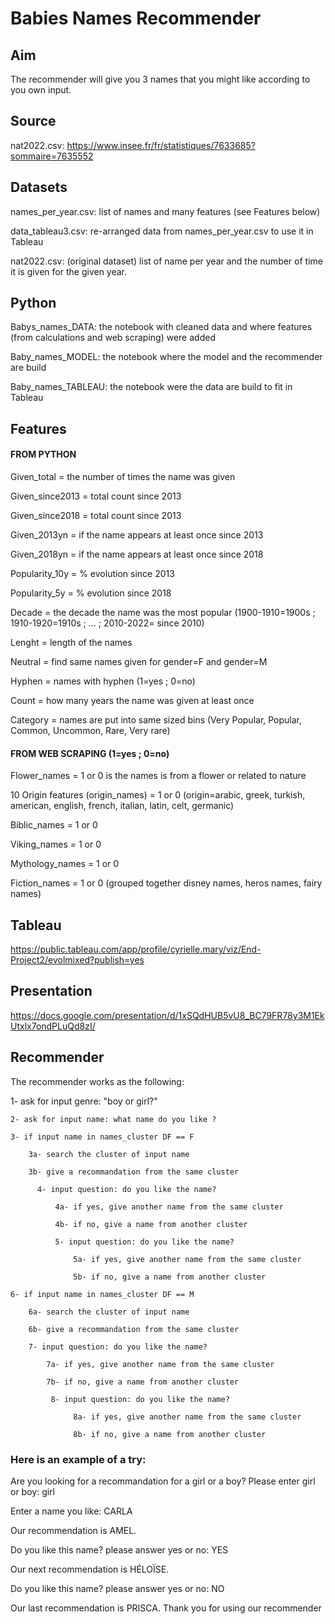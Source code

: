 # Babies Names Recommender

## Aim
The recommender will give you 3 names that you might like according to you own input.

## Source
nat2022.csv: https://www.insee.fr/fr/statistiques/7633685?sommaire=7635552

## Datasets
names_per_year.csv: list of names and many features (see Features below)

data_tableau3.csv: re-arranged data from names_per_year.csv to use it in Tableau

nat2022.csv: (original dataset) list of name per year and the number of time it is given for the given year.

## Python
Babys_names_DATA: the notebook with cleaned data and where features (from calculations and web scraping) were added

Baby_names_MODEL: the notebook where the model and the recommender are build

Baby_names_TABLEAU: the notebook were the data are build to fit in Tableau

## Features
#### FROM PYTHON
Given_total = the number of times the name was given

Given_since2013 = total count since 2013

Given_since2018 = total count since 2013

Given_2013yn = if the name appears at least once since 2013

Given_2018yn = if the name appears at least once since 2018

Popularity_10y = % evolution since 2013

Popularity_5y = % evolution since 2018

Decade = the decade the name was the most popular (1900-1910=1900s ; 1910-1920=1910s ; ... ; 2010-2022= since 2010)

Lenght = length of the names

Neutral = find same names given for gender=F and gender=M

Hyphen = names with hyphen (1=yes ; 0=no)

Count = how many years the name was given at least once

Category = names are put into same sized bins (Very Popular, Popular, Common, Uncommon, Rare, Very rare)

#### FROM WEB SCRAPING (1=yes ; 0=no)
Flower_names = 1 or 0 is the names is from a flower or related to nature

10 Origin features (origin_names) = 1 or 0 (origin=arabic, greek, turkish, american, english, french, italian, latin, celt, germanic)

Biblic_names = 1 or 0

Viking_names = 1 or 0

Mythology_names = 1 or 0

Fiction_names = 1 or 0 (grouped together disney names, heros names, fairy names)

## Tableau
https://public.tableau.com/app/profile/cyrielle.mary/viz/End-Project2/evolmixed?publish=yes

## Presentation
https://docs.google.com/presentation/d/1xSQdHUB5vU8_BC79FR78y3M1EkUtxlx7ondPLuQd8zI/ 

## Recommender
The recommender works as the following:

1- ask for input genre: "boy or girl?"
    
    2- ask for input name: what name do you like ?

    3- if input name in names_cluster DF == F
    
        3a- search the cluster of input name 
          
        3b- give a recommandation from the same cluster
          
          4- input question: do you like the name?
          
              4a- if yes, give another name from the same cluster
          
              4b- if no, give a name from another cluster 
          
              5- input question: do you like the name?
              
                  5a- if yes, give another name from the same cluster
          
                  5b- if no, give a name from another cluster 
          
    6- if input name in names_cluster DF == M
    
        6a- search the cluster of input name
          
        6b- give a recommandation from the same cluster
          
        7- input question: do you like the name?
          
            7a- if yes, give another name from the same cluster
          
            7b- if no, give a name from another cluster 
          
             8- input question: do you like the name?
              
                  8a- if yes, give another name from the same cluster
          
                  8b- if no, give a name from another cluster 


### Here is an example of a try:
Are you looking for a recommandation for a girl or a boy? Please enter girl or boy: girl

Enter a name you like: CARLA

Our recommendation is AMEL.

Do you like this name? please answer yes or no: YES

Our next recommendation is HÉLOÏSE.

Do you like this name? please answer yes or no: NO

Our last recommendation is PRISCA. Thank you for using our recommender
